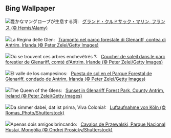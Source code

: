 ## Bing Wallpaper
![](https://www.bing.com/th?id=OHR.Antilles_JA-JP0033254185_UHD.jpg&w=1000)豊かなマングローブが生息する湾:&nbsp;&ensp;[グランド・クルドサック・マリン, フランス (© Hemis/Alamy)](https://www.bing.com/th?id=OHR.Antilles_JA-JP0033254185_UHD.jpg)
<br><br/>
![](https://www.bing.com/th?id=OHR.GlenariffForest_IT-IT2978733344_UHD.jpg&w=1000)La Regina delle Glen:&nbsp;&ensp;[Tramonto nel parco forestale di Glenariff, contea di Antrim, Irlanda (© Peter Zelei/Getty Images)](https://www.bing.com/th?id=OHR.GlenariffForest_IT-IT2978733344_UHD.jpg)
<br><br/>
![](https://www.bing.com/th?id=OHR.GlenariffForest_FR-FR8149555796_UHD.jpg&w=1000)Où se trouvent ces arbres enchevêtrés ?:&nbsp;&ensp;[Coucher de soleil dans le parc forestier de Glenariff, comté d'Antrim, Irlande (© Peter Zelei/Getty Images)](https://www.bing.com/th?id=OHR.GlenariffForest_FR-FR8149555796_UHD.jpg)
<br><br/>
![](https://www.bing.com/th?id=OHR.GlenariffForest_ES-ES8051620183_UHD.jpg&w=1000)El valle de los campesinos:&nbsp;&ensp;[Puesta de sol en el Parque Forestal de Glenariff, condado de Antrim, Irlanda (© Peter Zelei/Getty Images)](https://www.bing.com/th?id=OHR.GlenariffForest_ES-ES8051620183_UHD.jpg)
<br><br/>
![](https://www.bing.com/th?id=OHR.GlenariffForest_EN-GB9562740615_UHD.jpg&w=1000)The Queen of the Glens:&nbsp;&ensp;[Sunset in Glenariff Forest Park, County Antrim, Ireland (© Peter Zelei/Getty Images)](https://www.bing.com/th?id=OHR.GlenariffForest_EN-GB9562740615_UHD.jpg)
<br><br/>
![](https://www.bing.com/th?id=OHR.AerialCologne_DE-DE6638991328_UHD.jpg&w=1000)Da simmer dabei, dat ist prima, Viva Colonia!:&nbsp;&ensp;[Luftaufnahme von Köln (© Romas_Photo/Shutterstock)](https://www.bing.com/th?id=OHR.AerialCologne_DE-DE6638991328_UHD.jpg)
<br><br/>
![](https://www.bing.com/th?id=OHR.MongoliaHorses_PT-BR8973116827_UHD.jpg&w=1000)Apenas dois amigos brincando:&nbsp;&ensp;[Cavalos de Przewalski, Parque Nacional Hustai, Mongólia (© Ondrej Prosicky/Shutterstock)](https://www.bing.com/th?id=OHR.MongoliaHorses_PT-BR8973116827_UHD.jpg)
<br><br/>
